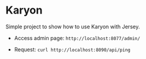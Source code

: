 # Karyon

Simple project to show how to use Karyon with Jersey.

* Access admin page:
``http://localhost:8077/admin/``

* Request:
``curl http://localhost:8090/api/ping``